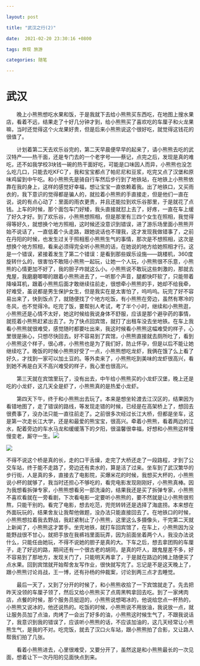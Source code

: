 ```yaml
---

layout: post

title: "武汉之行(2)"

date:  2021-02-20 23:30:16 +0800

tags: 奔现 旅游

categories: 随笔

---
```


# 武汉

&emsp;&emsp;晚上小熊熊想吃水果和饭，于是我就下去给小熊熊买东西吃，在地图上搜水果店，看着不远，结果走了十好几分钟才到，给小熊熊买了喜欢吃的车厘子和火龙果嘛，当时还觉得这个火龙果好贵，但是后来小熊熊说这个很好吃，就觉得这钱花的很值了。

&emsp;&emsp;计划着第二天去欢乐谷完的，第二天早晨便早早的起来了，请小熊熊去吃的武汉特产——热干面，还是专门去的一个老字号——蔡记，点完之后，发现是真的难吃，还不如我学校3块钱一碗的热干面好吃，可能是口味因人而异，小熊熊也没怎么吃几口，只能去吃KFC了，我和宝宝都点了帕尼尼和豆浆，吃完又点了汉堡和原味鸡留到中午吃。和小熊熊先是骑自行车然后步行到了地铁站，在地铁上小熊熊依靠在我的身上，这样的感觉好幸福，想让宝宝一直依赖着我。出了地铁口，又买雨衣的，我下意识的觉得都是骗人的，就拉着小熊熊的手直接走，但是他们一直在说，说的有点心动了：里面的雨衣更贵，并且还能拉到欢乐谷那里，于是就花了点钱。上车的时候，那个面包车门好矮，我头直接就怼上去了，好疼，一直在车上缓了好久才好。到了欢乐谷，小熊熊想照相，但是那里有三四个女生在照相，我觉得得等好久，就想换个地方照相，这时候还没意识到错误，进了游乐场里面小熊熊开始不说话了，一直低着个头走路，跟她说话也不理我，这才发现我做错事了，之前在丹阳的时候，也发生过关于照相惹小熊熊生气的事情，那次是不想照相，这次是想换个地方照相，看来必须得完全听小熊熊的话，在她说的地方给她照相才行。这是一个错误，紧接着发生了第二个错误：是看到那些娱乐设施——跳楼机，360度旋转什么的，很害怕不敢陪小熊熊一起玩，让她一个人玩，小熊熊很不乐意，小熊熊的心情更加不好了，我的胆子咋就这么小。小熊熊说不敢玩这些刺激的，那就去鬼屋，我磨磨唧唧的跟着小熊熊进去了，一听那个声音，腿都快吓软了，只能带着降噪耳机，跟着小熊熊后面才敢继续往前走，很想牵小熊熊的手，她却不给我牵，好难受，虽说都是男生保护女生，但是我实在是太害怕了，呜呜呜。玩完了好不容易出来了，快到饭点了，就随便找了个地方吃饭，有小熊熊在旁边，虽然有寒冷的冬风，也不觉得冷。吃完了饭，要帮别人考试，考了半个小时，继续和小熊熊逛，小熊熊还是心情不太好，她这时候给我说身体不舒服，应该是那个避孕药的事情，就揽着小熊熊赶紧出去了。为了快点回宾馆，就打了出租车没去坐地铁。在车上我看小熊熊就很难受，感觉随时都要吐出来，我这时候看小熊熊这幅难受的样子，心里很是揪心，只想尽快回去。好不容易到了宾馆，小熊熊直接就去厕所吐了，看到小熊熊这个样子，很心疼，小熊熊也是为了我们好，防止怀孕，但是以后不能让她继续吃了。晚饭的时候小熊熊好受了一点，小熊熊想吃龙虾，我俩在饿了么上看了好久，才找到一家可以加土豆的。等外卖来了，小熊熊吃到美味的龙虾很高兴，看到她不再是白天不高兴难受的样子，我心里也很高兴。

&emsp;&emsp;第三天就在宾馆里玩了，没有出去，中午给小熊熊买的小龙虾汉堡，晚上还是吃的小龙虾，这几天全是虾了，小熊熊真的是热爱小龙虾。

&emsp;&emsp;第四天下午，终于和小熊熊出去玩了。本来是想坐轮渡去江汉区的，结果因为看错地图了，走了错误的路线，等发现走错的时候，已经是在高架桥上了，想回去很费事了，没办法只能一直往前走了。之前很多次经过长江大桥，但都是坐车，这是第一次走长江大学，还是和最爱的熊宝宝，很高兴。牵着小熊熊，看着两边的江水，配着旁边的车水马龙和缓缓落下的夕阳，很温馨很幸福，好想和小熊熊这样慢慢变老，厮守一生。![](https://yuanlinfei.oss-cn-beijing.aliyuncs.com/IMG_0463.JPG)

![](https://yuanlinfei.oss-cn-beijing.aliyuncs.com/IMG_0454.JPG)

不得不说这个桥是真的长，走的口干舌燥，走完了大桥还走了一段路程，才到了公交车站，终于能不走路了，旁边还有卖水的，算是活了过来。坐车到了武汉繁华的步行街，人是真的多，直接去了电影院，买爆米花的时候，我想买大杯的，小熊熊说小杯的就够了，我当时还担心不够吃的，看完电影发现刚刚好，小熊熊真棒。因为我想看拆弹专家，小熊熊想看另一部洗澡的，结果我还是买了拆弹专家，小熊熊不喜欢看就在一旁看剧，下次看电影一定要听小熊熊的，要不然就是让小熊熊很煎熬，只能干别的。看完了电影，想去吃范，兜兜转转还是选择了海底捞。本来想在外面玩玩的，结果舍友让我帮他做题，没办法只能直接回去了。在地铁口的时候，小熊熊想拉着我去野战，我赶紧制止了小熊熊，这里这么多摄像头，干完第二天就上新闻了，小熊熊这才罢手。坐完地铁，就打车回宾馆了，在车上，小熊熊因为没能野战很不甘心，就把手放在我裤裆里面玩弄，因为前面坐着两个人，我没办法说什么，只能任由她玩，不得不说她的胆子是真的大。下车之后，想去拿团购的车厘子，走了好远的路，期间还有一个很古老的胡同，是真的吓人，跟鬼屋差不多，好不容易到了那地方，发现关门了，只能明天再拿了，于是就在路边的摊上随便买了点水果。回到宾馆就开始帮舍友写作业，很快就写完了。忘记是不是这天晚上了，跟小熊熊讨论肖战，王一博，还有孙杨的仲裁案，讨论到两三点才去睡觉。

&emsp;&emsp;最后一天了，又到了分开的时候了，和小熊熊收拾了一下宾馆就走了。先去把昨天没领的车厘子领了，然后又给小熊熊买了点周黑鸭拿回去吃。到了一家烤肉店，点餐的时候，那个服务员挺逗的，小熊熊说想喝冰的，他说给您点一杯热的，小熊熊又说冰的，他还说热的。吃饭的时候，小熊熊说不用放油，我说放一点，就让服务员加了点油，肉烤了一会出了好多的油，小熊熊这时候生气了，不跟我说话了，我意识到我的错误了，应该听小熊熊的话，不应该加油的，这几天经常让小熊熊生气，是我的不对。吃完饭，就去了汉口火车站，跟小熊熊拍了合影，又让路人帮我们拍了几张。

&emsp;&emsp;看着小熊熊进去，心里很难受，又要分开了，虽然这是和小熊熊最长的一次见面，想着让下一次丹阳的见面快点到来。